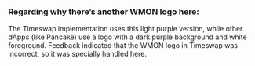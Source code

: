 ### Regarding why there’s another WMON logo here:

The Timeswap implementation uses this light purple version, while other dApps (like Pancake) use a logo with a dark purple background and white foreground. Feedback indicated that the WMON logo in Timeswap was incorrect, so it was specially handled here.
